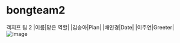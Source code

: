 # bongteam2
객지프 팀 2
|이름|맡은 역할|
|김승아|Plan|
|배인경|Date|
|이주연|Greeter|
![image](https://user-images.githubusercontent.com/52988414/95332480-74cca100-08e6-11eb-8279-d06f11c51d29.png)
